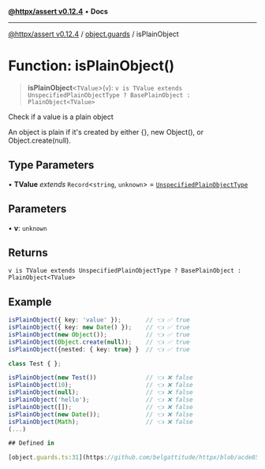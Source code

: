 [**@httpx/assert v0.12.4**](../../README.md) • **Docs**

***

[@httpx/assert v0.12.4](../../README.md) / [object.guards](../README.md) / isPlainObject

# Function: isPlainObject()

> **isPlainObject**\<`TValue`\>(`v`): `v is TValue extends UnspecifiedPlainObjectType ? BasePlainObject : PlainObject<TValue>`

Check if a value is a plain object

An object is plain if it's created by either {}, new Object(), or Object.create(null).

## Type Parameters

• **TValue** *extends* `Record`\<`string`, `unknown`\> = [`UnspecifiedPlainObjectType`](../../object.internal.types/type-aliases/UnspecifiedPlainObjectType.md)

## Parameters

• **v**: `unknown`

## Returns

`v is TValue extends UnspecifiedPlainObjectType ? BasePlainObject : PlainObject<TValue>`

## Example

```typescript
isPlainObject({ key: 'value' });       // 👈 ✅ true
isPlainObject({ key: new Date() });    // 👈 ✅ true
isPlainObject(new Object());           // 👈 ✅ true
isPlainObject(Object.create(null));    // 👈 ✅ true
isPlainObject({nested: { key: true} }  // 👈 ✅ true

class Test { };

isPlainObject(new Test())              // 👈 ❌ false
isPlainObject(10);                     // 👈 ❌ false
isPlainObject(null);                   // 👈 ❌ false
isPlainObject('hello');                // 👈 ❌ false
isPlainObject([]);                     // 👈 ❌ false
isPlainObject(new Date());             // 👈 ❌ false
isPlainObject(Math);                   // 👈 ❌ false
(...)

## Defined in

[object.guards.ts:31](https://github.com/belgattitude/httpx/blob/acde85be3548fccd6cc1a311d7f8d4419e2b6ce0/packages/assert/src/object.guards.ts#L31)
